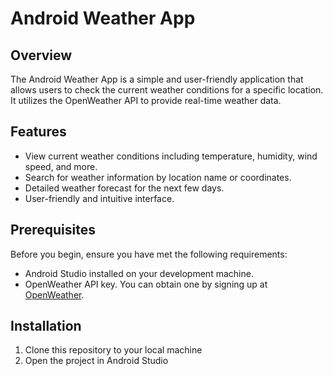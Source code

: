 # Android Weather App

## Overview

The Android Weather App is a simple and user-friendly application that allows users to check the current weather conditions for a specific location. It utilizes the OpenWeather API to provide real-time weather data.

## Features

- View current weather conditions including temperature, humidity, wind speed, and more.
- Search for weather information by location name or coordinates.
- Detailed weather forecast for the next few days.
- User-friendly and intuitive interface.

## Prerequisites

Before you begin, ensure you have met the following requirements:

- Android Studio installed on your development machine.
- OpenWeather API key. You can obtain one by signing up at [OpenWeather](https://openweathermap.org/).

## Installation

1. Clone this repository to your local machine
2. Open the project in Android Studio

